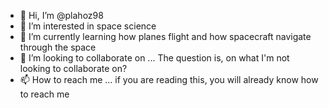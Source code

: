 - 👋 Hi, I’m @plahoz98
- 👀 I’m interested in space science
- 🌱 I’m currently learning how planes flight and how spacecraft navigate through the space
- 💞️ I’m looking to collaborate on ... The question is, on what I'm not looking to collaborate on?
- 📫 How to reach me ... if you are reading this, you will already know how to reach me

<!---
plahoz98/plahoz98 is a ✨ special ✨ repository because its `README.md` (this file) appears on your GitHub profile.
You can click the Preview link to take a look at your changes.
--->
